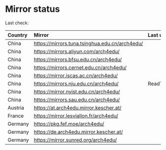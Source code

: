 <script src="./time.js"></script>
# Mirror status
Last check: <script type="text/javascript">localize(1721931973.797155);</script>

|Country|Mirror|Last update|
|:------|:-----|:----------|
|China|https://mirrors.tuna.tsinghua.edu.cn/arch4edu/|<script type="text/javascript">localize(1721889412);</script>|
|China|https://mirrors.aliyun.com/arch4edu/|<script type="text/javascript">localize(1721889412);</script>|
|China|https://mirrors.bfsu.edu.cn/arch4edu/|<script type="text/javascript">localize(1721889412);</script>|
|China|https://mirrors.cernet.edu.cn/arch4edu/|<script type="text/javascript">localize(1721889412);</script>|
|China|https://mirror.iscas.ac.cn/arch4edu/|<script type="text/javascript">localize(1721889412);</script>|
|China|https://mirrors.nju.edu.cn/arch4edu/|ReadTimeout|
|China|https://mirror.nyist.edu.cn/arch4edu/|<script type="text/javascript">localize(1721889412);</script>|
|China|https://mirrors.sau.edu.cn/arch4edu/|<script type="text/javascript">localize(1721889412);</script>|
|Austria|https://at.arch4edu.mirror.kescher.at/|<script type="text/javascript">localize(1721889412);</script>|
|France|https://mirror.lesviallon.fr/arch4edu/|<script type="text/javascript">localize(1721889412);</script>|
|Germany|https://pkg.fef.moe/arch4edu/|<script type="text/javascript">localize(1721889412);</script>|
|Germany|https://de.arch4edu.mirror.kescher.at/|<script type="text/javascript">localize(1721889412);</script>|
|Germany|https://mirror.sunred.org/arch4edu/|<script type="text/javascript">localize(1721889412);</script>|

<script src="./tablefilter/tablefilter.js"></script>
<script src="./table.js"></script>
